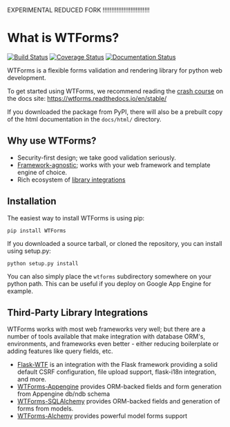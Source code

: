 EXPERIMENTAL REDUCED FORK !!!!!!!!!!!!!!!!!!!!!!!!!!!











What is WTForms?
================

[![Build Status](https://travis-ci.org/wtforms/wtforms.svg?branch=master)](https://travis-ci.org/wtforms/wtforms) [![Coverage Status](https://coveralls.io/repos/wtforms/wtforms/badge.svg?branch=master&service=github)](https://coveralls.io/github/wtforms/wtforms?branch=master) [![Documentation Status](https://readthedocs.org/projects/wtforms/badge/?version=latest)](https://wtforms.readthedocs.io/en/latest/?badge=latest)

WTForms is a flexible forms validation and rendering library for python web development.

To get started using WTForms, we recommend reading the [crash course][] on the docs site: https://wtforms.readthedocs.io/en/stable/

If you downloaded the package from PyPI, there will also be a prebuilt copy of the html documentation in the `docs/html/` directory.


Why use WTForms?
----------------

 * Security-first design; we take good validation seriously.
 * [Framework-agnostic][]; works with your web framework and template engine of choice.
 * Rich ecosystem of [library integrations](#library-integrations)

[crash course]: https://wtforms.readthedocs.io/en/stable/crash_course.html
[Framework-agnostic]: https://wtforms.readthedocs.io/en/stable/faq.html#does-wtforms-work-with-library-here


Installation
------------

The easiest way to install WTForms is using pip:

    pip install WTForms

If you downloaded a source tarball, or cloned the repository, you can install using setup.py:

    python setup.py install

You can also simply place the `wtforms` subdirectory somewhere on your python path. This can be useful if you deploy on Google App Engine for example.


Third-Party Library Integrations
--------------------------------

<a id="library-integrations" name="library-integrations"></a>
WTForms works with most web frameworks very well; but there are a number of tools available that make integration with database ORM's, environments, and frameworks even better - either reducing boilerplate or adding features like query fields, etc.

 * [Flask-WTF](https://flask-wtf.readthedocs.io/en/latest/) is an integration with the Flask framework providing a solid default CSRF configuration, file upload support, flask-i18n integration, and more.
 * [WTForms-Appengine](https://github.com/wtforms/wtforms-appengine) provides ORM-backed fields and form generation from Appengine db/ndb schema
 * [WTForms-SQLAlchemy](https://github.com/wtforms/wtforms-sqlalchemy) provides ORM-backed fields and generation of forms from models.
 * [WTForms-Alchemy](https://wtforms-alchemy.readthedocs.io/en/latest/) provides powerful model forms support 


